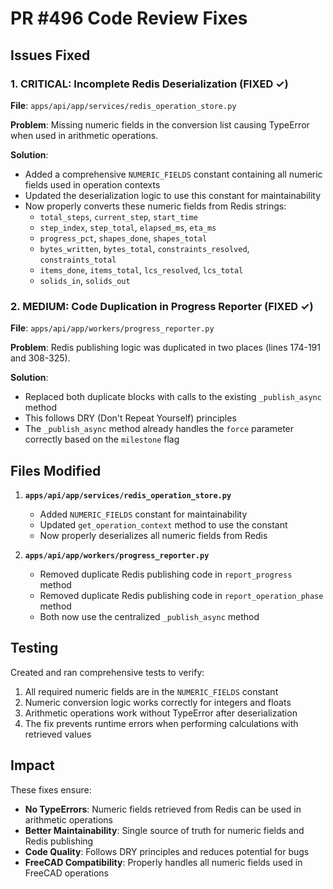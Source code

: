 # PR #496 Code Review Fixes

## Issues Fixed

### 1. CRITICAL: Incomplete Redis Deserialization (FIXED ✓)
**File**: `apps/api/app/services/redis_operation_store.py`

**Problem**: Missing numeric fields in the conversion list causing TypeError when used in arithmetic operations.

**Solution**: 
- Added a comprehensive `NUMERIC_FIELDS` constant containing all numeric fields used in operation contexts
- Updated the deserialization logic to use this constant for maintainability
- Now properly converts these numeric fields from Redis strings:
  - `total_steps`, `current_step`, `start_time`
  - `step_index`, `step_total`, `elapsed_ms`, `eta_ms`
  - `progress_pct`, `shapes_done`, `shapes_total`
  - `bytes_written`, `bytes_total`, `constraints_resolved`, `constraints_total`
  - `items_done`, `items_total`, `lcs_resolved`, `lcs_total`
  - `solids_in`, `solids_out`

### 2. MEDIUM: Code Duplication in Progress Reporter (FIXED ✓)
**File**: `apps/api/app/workers/progress_reporter.py`

**Problem**: Redis publishing logic was duplicated in two places (lines 174-191 and 308-325).

**Solution**:
- Replaced both duplicate blocks with calls to the existing `_publish_async` method
- This follows DRY (Don't Repeat Yourself) principles
- The `_publish_async` method already handles the `force` parameter correctly based on the `milestone` flag

## Files Modified

1. **`apps/api/app/services/redis_operation_store.py`**
   - Added `NUMERIC_FIELDS` constant for maintainability
   - Updated `get_operation_context` method to use the constant
   - Now properly deserializes all numeric fields from Redis

2. **`apps/api/app/workers/progress_reporter.py`**
   - Removed duplicate Redis publishing code in `report_progress` method
   - Removed duplicate Redis publishing code in `report_operation_phase` method
   - Both now use the centralized `_publish_async` method

## Testing

Created and ran comprehensive tests to verify:
1. All required numeric fields are in the `NUMERIC_FIELDS` constant
2. Numeric conversion logic works correctly for integers and floats
3. Arithmetic operations work without TypeError after deserialization
4. The fix prevents runtime errors when performing calculations with retrieved values

## Impact

These fixes ensure:
- **No TypeErrors**: Numeric fields retrieved from Redis can be used in arithmetic operations
- **Better Maintainability**: Single source of truth for numeric fields and Redis publishing
- **Code Quality**: Follows DRY principles and reduces potential for bugs
- **FreeCAD Compatibility**: Properly handles all numeric fields used in FreeCAD operations